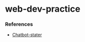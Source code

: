 # web-dev-practice

### References

- [Chatbot-stater](https://github.com/SubstrateLabs/chatbot-starter/tree/main)
